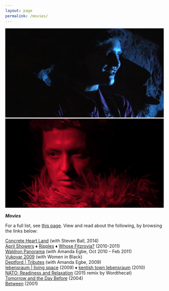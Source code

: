 ```yaml
---
layout: page
permalink: /movies/
---
```


![blue](images/screenshot-from-mvi_0214-mp4-9.png)  
![red](images/screenshot-from-mvi_0219-mp4-1.png)


**_Movies_**  

For a full list, see [this page](). View and read about the following, by browsing the links below:

[Concrete Heart Land](http://concreteheartland.info) (with Steven Ball, 2014)  
[April Showers]() ♦ [Ripples]() ♦ [Whose Fitzrovia?]() (2010-2011)  
[Waldron Panorama]() (with Amanda  Egbe, Oct 2010 – Feb 2011)  
[Vukovar 2009]() (with Women in  Black)  
[Deptford | Tributes](http://deptfordtributes.co.uk) (with Amanda  Egbe, 2009)  
[lebensraum | living space]() (2009) ♦ [kentish town lebensraum]() (2010)  
[NATO: Readiness and Relaxation]() (2015 remix by Wordthecat)  
[Tomorrow and the Day Before]() (2004)  
[Between]() (2001)  
